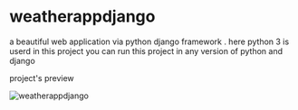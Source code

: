 # weatherappdjango
a beautiful web application via python django framework .
here python 3 is userd in this project
you can run this project in any version of python and django

project's preview

![weatherappdjango](https://user-images.githubusercontent.com/65479688/147816932-5dbe20fc-dc65-4ab3-9481-b0ca004fb153.png)


